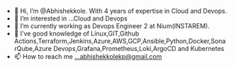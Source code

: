 - 👋 Hi, I’m @Abhishekkole. With 4 years of expertise in Cloud and Devops.
- 👀 I’m interested in ...Cloud and Devops 
- 🌱 I’m currently working as Devops Engineer 2 at Nium(INSTAREM).
- 💞️ I've good knowledge of Linux,GIT,Github Actions,Terraform,Jenkins,Azure,AWS,GCP,Ansible,Python,Docker,SonarQube,Azure Devops,Grafana,Prometheus,Loki,ArgoCD and Kubernetes
- 📫 How to reach me ...abhishekkolekp@gmail.com

<!---
Abhishekkole/Abhishekkole is a ✨ special ✨ repository because its `README.md` (this file) appears on your GitHub profile.
You can click the Preview link to take a look at your changes.
--->
